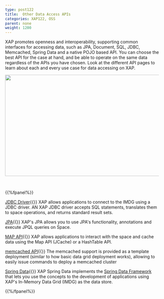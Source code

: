 ```yaml
---
type: post122
title:  Other Data Access APIs
categories: XAP122, OSS
parent: none
weight: 1200
---
```



XAP promotes openness and interoperability, supporting common interfaces for accessing data, such as JPA, Document, SQL, JDBC, Memcached, Spring Data and a native POJO based API. You can choose the best API for the case at hand, and be able to operate on the same data regardless of the APIs you have chosen. Look at the different API pages to learn about each and every use case for data accessing on XAP.

<p align="center">
<img src="/attachment_files/anyapi-121-122.png"  width="557" height="330" />
</p>

<br>


{{%fpanel%}}

[JDBC Driver](./jdbc-driver.html){{<wbr>}}
XAP allows applications to connect to the IMDG using a JDBC driver. AN XAP JDBC driver accepts SQL statements, translates them to space operations, and returns standard result sets.

[JPA](./jpa-api-overview.html){{<wbr>}}
XAP's JPA allows you to use JPA's functionality, annotations and execute JPQL queries on Space.

[MAP API](./map-api.html){{<wbr>}}
XAP allows applications to interact with the space and cache data using the Map API (JCache) or a HashTable API.

[memcached API](./memcached-api.html){{<wbr>}}
The memcached support is provided as a template deployment (similar to how basic data grid deployment works), allowing to easily issue commands to deploy a memcached cluster

[Spring Data](/sbp/spring-data.html){{<wbr>}}
XAP Spring Data implements the [Spring Data Framework](http://projects.spring.io/spring-data) that lets you use the concepts to the development of applications using XAP's In-Memory Data Grid (IMDG) as the data store.</p>

{{%/fpanel%}}
